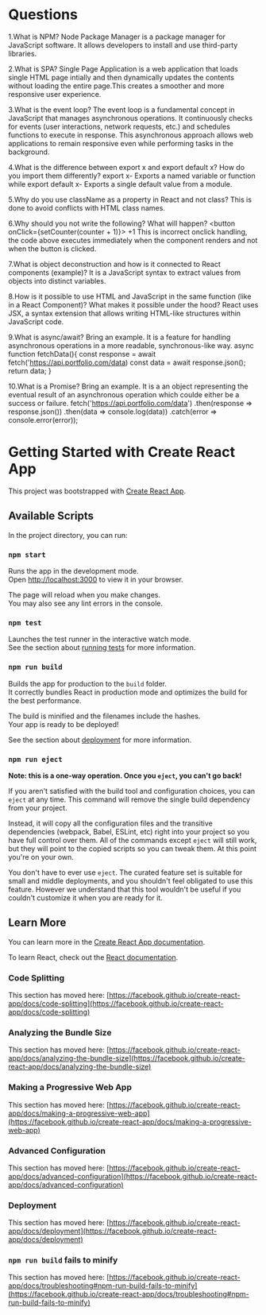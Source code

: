 
# Questions
1.What is NPM? Node Package Manager is  a package manager for JavaScript software. It allows developers to install and use third-party libraries.

2.What is SPA? Single Page Application is a web application that loads single HTML page intially and then dynamically updates the contents without loading the entire page.This creates a smoother and more responsive user experience.

3.What is the event loop? The event loop is a fundamental concept in JavaScript that manages asynchronous operations. It continuously checks for events (user interactions, network requests, etc.) and schedules functions to execute in response. This asynchronous approach allows web applications to remain responsive even while performing tasks in the background.

4.What is the difference between export x and export default x? How do you import them differently? export x- Exports a named variable or function while export default x- Exports a single default value from a module.

5.Why do you use className as a property in React and not class? This is done to avoid conflicts with HTML class names.

6.Why should you not write the following? What will happen?
<button onClick={setCounter(counter + 1)}> +1 </button> This is incorrect onclick handling, the code above executes immediately when the component renders and not when the button is clicked.

7.What is object deconstruction and how is it connected to React components (example)? It is a JavaScript syntax to extract values from objects into distinct variables.

8.How is it possible to use HTML and JavaScript in the same function (like in a React Component)? What makes it possible under the hood? React uses JSX, a syntax extension that allows writing HTML-like structures within JavaScript code.

9.What is async/await? Bring an example. It is a feature for handling asynchronous operations in a more readable, synchronous-like way.
async function fetchData(){
    const response = await fetch('https://api.portfolio.com/data)
    const data = await response.json();
    return data;
}

10.What is a Promise? Bring an example. It is a an object representing the eventual result of an asynchronous operation which coulde either be a success or failure.
fetch('https://api.portfolio.com/data')
  .then(response => response.json())
  .then(data => console.log(data))
  .catch(error => console.error(error));



# Getting Started with Create React App

This project was bootstrapped with [Create React App](https://github.com/facebook/create-react-app).

## Available Scripts

In the project directory, you can run:

### `npm start`

Runs the app in the development mode.\
Open [http://localhost:3000](http://localhost:3000) to view it in your browser.

The page will reload when you make changes.\
You may also see any lint errors in the console.

### `npm test`

Launches the test runner in the interactive watch mode.\
See the section about [running tests](https://facebook.github.io/create-react-app/docs/running-tests) for more information.

### `npm run build`

Builds the app for production to the `build` folder.\
It correctly bundles React in production mode and optimizes the build for the best performance.

The build is minified and the filenames include the hashes.\
Your app is ready to be deployed!

See the section about [deployment](https://facebook.github.io/create-react-app/docs/deployment) for more information.

### `npm run eject`

**Note: this is a one-way operation. Once you `eject`, you can't go back!**

If you aren't satisfied with the build tool and configuration choices, you can `eject` at any time. This command will remove the single build dependency from your project.

Instead, it will copy all the configuration files and the transitive dependencies (webpack, Babel, ESLint, etc) right into your project so you have full control over them. All of the commands except `eject` will still work, but they will point to the copied scripts so you can tweak them. At this point you're on your own.

You don't have to ever use `eject`. The curated feature set is suitable for small and middle deployments, and you shouldn't feel obligated to use this feature. However we understand that this tool wouldn't be useful if you couldn't customize it when you are ready for it.

## Learn More

You can learn more in the [Create React App documentation](https://facebook.github.io/create-react-app/docs/getting-started).

To learn React, check out the [React documentation](https://reactjs.org/).

### Code Splitting

This section has moved here: [https://facebook.github.io/create-react-app/docs/code-splitting](https://facebook.github.io/create-react-app/docs/code-splitting)

### Analyzing the Bundle Size

This section has moved here: [https://facebook.github.io/create-react-app/docs/analyzing-the-bundle-size](https://facebook.github.io/create-react-app/docs/analyzing-the-bundle-size)

### Making a Progressive Web App

This section has moved here: [https://facebook.github.io/create-react-app/docs/making-a-progressive-web-app](https://facebook.github.io/create-react-app/docs/making-a-progressive-web-app)

### Advanced Configuration

This section has moved here: [https://facebook.github.io/create-react-app/docs/advanced-configuration](https://facebook.github.io/create-react-app/docs/advanced-configuration)

### Deployment

This section has moved here: [https://facebook.github.io/create-react-app/docs/deployment](https://facebook.github.io/create-react-app/docs/deployment)

### `npm run build` fails to minify

This section has moved here: [https://facebook.github.io/create-react-app/docs/troubleshooting#npm-run-build-fails-to-minify](https://facebook.github.io/create-react-app/docs/troubleshooting#npm-run-build-fails-to-minify)
